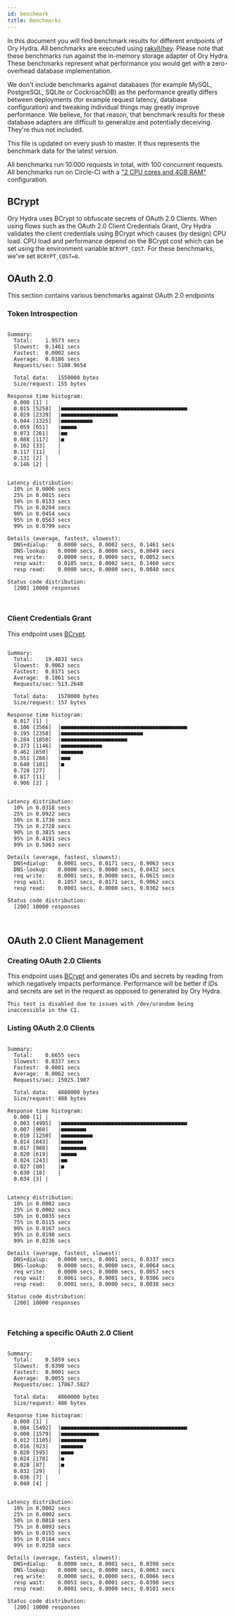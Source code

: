 ```yaml
---
id: benchmark
title: Benchmarks
---
```


In this document you will find benchmark results for different endpoints of Ory
Hydra. All benchmarks are executed using
[rakyll/hey](https://github.com/rakyll/hey). Please note that these benchmarks
run against the in-memory storage adapter of Ory Hydra. These benchmarks
represent what performance you would get with a zero-overhead database
implementation.

We don't include benchmarks against databases (for example MySQL, PostgreSQL,
SQLite or CockroachDB) as the performance greatly differs between deployments
(for example request latency, database configuration) and tweaking individual
things may greatly improve performance. We believe, for that reason, that
benchmark results for these database adapters are difficult to generalize and
potentially deceiving. They're thus not included.

This file is updated on every push to master. It thus represents the benchmark
data for the latest version.

All benchmarks run 10.000 requests in total, with 100 concurrent requests. All
benchmarks run on Circle-CI with a
["2 CPU cores and 4GB RAM"](https://support.circleci.com/hc/en-us/articles/360000489307-Why-do-my-tests-take-longer-to-run-on-CircleCI-than-locally-)
configuration.

## BCrypt

Ory Hydra uses BCrypt to obfuscate secrets of OAuth 2.0 Clients. When using
flows such as the OAuth 2.0 Client Credentials Grant, Ory Hydra validates the
client credentials using BCrypt which causes (by design) CPU load. CPU load and
performance depend on the BCrypt cost which can be set using the environment
variable `BCRYPT_COST`. For these benchmarks, we've set `BCRYPT_COST=8`.

## OAuth 2.0

This section contains various benchmarks against OAuth 2.0 endpoints

### Token Introspection

```

Summary:
  Total:	1.9573 secs
  Slowest:	0.1461 secs
  Fastest:	0.0002 secs
  Average:	0.0186 secs
  Requests/sec:	5108.9654

  Total data:	1550000 bytes
  Size/request:	155 bytes

Response time histogram:
  0.000 [1]	|
  0.015 [5258]	|■■■■■■■■■■■■■■■■■■■■■■■■■■■■■■■■■■■■■■■■
  0.029 [2339]	|■■■■■■■■■■■■■■■■■■
  0.044 [1325]	|■■■■■■■■■■
  0.059 [651]	|■■■■■
  0.073 [261]	|■■
  0.088 [117]	|■
  0.102 [33]	|
  0.117 [11]	|
  0.131 [2]	|
  0.146 [2]	|


Latency distribution:
  10% in 0.0006 secs
  25% in 0.0015 secs
  50% in 0.0133 secs
  75% in 0.0284 secs
  90% in 0.0454 secs
  95% in 0.0563 secs
  99% in 0.0799 secs

Details (average, fastest, slowest):
  DNS+dialup:	0.0000 secs, 0.0002 secs, 0.1461 secs
  DNS-lookup:	0.0000 secs, 0.0000 secs, 0.0049 secs
  req write:	0.0000 secs, 0.0000 secs, 0.0052 secs
  resp wait:	0.0185 secs, 0.0002 secs, 0.1460 secs
  resp read:	0.0000 secs, 0.0000 secs, 0.0048 secs

Status code distribution:
  [200]	10000 responses



```

### Client Credentials Grant

This endpoint uses [BCrypt](#bcrypt).

```

Summary:
  Total:	19.4831 secs
  Slowest:	0.9063 secs
  Fastest:	0.0171 secs
  Average:	0.1861 secs
  Requests/sec:	513.2648

  Total data:	1570000 bytes
  Size/request:	157 bytes

Response time histogram:
  0.017 [1]	|
  0.106 [3566]	|■■■■■■■■■■■■■■■■■■■■■■■■■■■■■■■■■■■■■■■■
  0.195 [2358]	|■■■■■■■■■■■■■■■■■■■■■■■■■■
  0.284 [1850]	|■■■■■■■■■■■■■■■■■■■■■
  0.373 [1146]	|■■■■■■■■■■■■■
  0.462 [650]	|■■■■■■■
  0.551 [288]	|■■■
  0.640 [101]	|■
  0.728 [27]	|
  0.817 [11]	|
  0.906 [2]	|


Latency distribution:
  10% in 0.0318 secs
  25% in 0.0922 secs
  50% in 0.1736 secs
  75% in 0.2728 secs
  90% in 0.3815 secs
  95% in 0.4191 secs
  99% in 0.5863 secs

Details (average, fastest, slowest):
  DNS+dialup:	0.0001 secs, 0.0171 secs, 0.9063 secs
  DNS-lookup:	0.0000 secs, 0.0000 secs, 0.0432 secs
  req write:	0.0001 secs, 0.0000 secs, 0.0615 secs
  resp wait:	0.1857 secs, 0.0171 secs, 0.9062 secs
  resp read:	0.0001 secs, 0.0000 secs, 0.0302 secs

Status code distribution:
  [200]	10000 responses



```

## OAuth 2.0 Client Management

### Creating OAuth 2.0 Clients

This endpoint uses [BCrypt](#bcrypt) and generates IDs and secrets by reading
from which negatively impacts performance. Performance will be better if IDs and
secrets are set in the request as opposed to generated by Ory Hydra.

```
This test is disabled due to issues with /dev/urandom being inaccessible in the CI.
```

### Listing OAuth 2.0 Clients

```

Summary:
  Total:	0.6655 secs
  Slowest:	0.0337 secs
  Fastest:	0.0001 secs
  Average:	0.0062 secs
  Requests/sec:	15025.1907

  Total data:	4880000 bytes
  Size/request:	488 bytes

Response time histogram:
  0.000 [1]	|
  0.003 [4995]	|■■■■■■■■■■■■■■■■■■■■■■■■■■■■■■■■■■■■■■■■
  0.007 [960]	|■■■■■■■■
  0.010 [1250]	|■■■■■■■■■■
  0.014 [843]	|■■■■■■■
  0.017 [988]	|■■■■■■■■
  0.020 [619]	|■■■■■
  0.024 [243]	|■■
  0.027 [80]	|■
  0.030 [18]	|
  0.034 [3]	|


Latency distribution:
  10% in 0.0002 secs
  25% in 0.0002 secs
  50% in 0.0035 secs
  75% in 0.0115 secs
  90% in 0.0167 secs
  95% in 0.0190 secs
  99% in 0.0236 secs

Details (average, fastest, slowest):
  DNS+dialup:	0.0000 secs, 0.0001 secs, 0.0337 secs
  DNS-lookup:	0.0000 secs, 0.0000 secs, 0.0064 secs
  req write:	0.0000 secs, 0.0000 secs, 0.0057 secs
  resp wait:	0.0061 secs, 0.0001 secs, 0.0306 secs
  resp read:	0.0001 secs, 0.0000 secs, 0.0038 secs

Status code distribution:
  [200]	10000 responses



```

### Fetching a specific OAuth 2.0 Client

```

Summary:
  Total:	0.5859 secs
  Slowest:	0.0398 secs
  Fastest:	0.0001 secs
  Average:	0.0055 secs
  Requests/sec:	17067.5827

  Total data:	4860000 bytes
  Size/request:	486 bytes

Response time histogram:
  0.000 [1]	|
  0.004 [5492]	|■■■■■■■■■■■■■■■■■■■■■■■■■■■■■■■■■■■■■■■■
  0.008 [1579]	|■■■■■■■■■■■■
  0.012 [1105]	|■■■■■■■■
  0.016 [923]	|■■■■■■■
  0.020 [595]	|■■■■
  0.024 [178]	|■
  0.028 [87]	|■
  0.032 [29]	|
  0.036 [7]	|
  0.040 [4]	|


Latency distribution:
  10% in 0.0002 secs
  25% in 0.0002 secs
  50% in 0.0018 secs
  75% in 0.0093 secs
  90% in 0.0155 secs
  95% in 0.0184 secs
  99% in 0.0250 secs

Details (average, fastest, slowest):
  DNS+dialup:	0.0000 secs, 0.0001 secs, 0.0398 secs
  DNS-lookup:	0.0000 secs, 0.0000 secs, 0.0063 secs
  req write:	0.0000 secs, 0.0000 secs, 0.0066 secs
  resp wait:	0.0053 secs, 0.0001 secs, 0.0398 secs
  resp read:	0.0001 secs, 0.0000 secs, 0.0101 secs

Status code distribution:
  [200]	10000 responses



```

